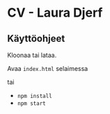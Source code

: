 # CV - Laura Djerf

## Käyttöohjeet

Kloonaa tai lataa.

Avaa `index.html` selaimessa

tai

- `npm install`
- `npm start`
